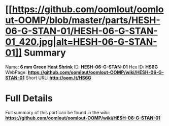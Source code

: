 
[[https://github.com/oomlout/oomlout-OOMP/blob/master/parts/HESH-06-G-STAN-01/HESH-06-G-STAN-01_420.jpg|alt=HESH-06-G-STAN-01]] 
Summary
=================

Name: __6 mm Green Heat Shrink__
ID: __HESH-06-G-STAN-01__
Hex ID: __HS6G__
WebPage: __https://github.com/oomlout/oomlout-OOMP/wiki/HESH-06-G-STAN-01__
Short URL: __http://oom.lt/HS6G__

Full Details
==========================
Full summary of this part can be found in the wiki:   
__https://github.com/oomlout/oomlout-OOMP/wiki/HESH-06-G-STAN-01__   

